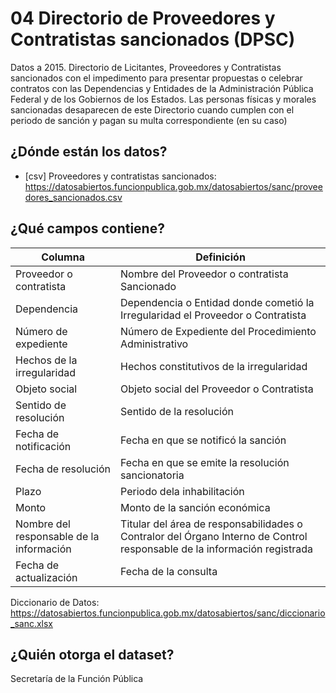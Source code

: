 # 04 Directorio de Proveedores y Contratistas sancionados (DPSC)
Datos a 2015. Directorio de Licitantes, Proveedores y Contratistas sancionados con el impedimento para presentar propuestas o celebrar contratos con las Dependencias y Entidades de la Administración Pública Federal y de los Gobiernos de los Estados. Las personas físicas y morales sancionadas desaparecen de este Directorio cuando cumplen con el periodo de sanción y pagan su multa correspondiente (en su caso)

## ¿Dónde están los datos?
+ [csv] Proveedores y contratistas sancionados: https://datosabiertos.funcionpublica.gob.mx/datosabiertos/sanc/proveedores_sancionados.csv

## ¿Qué campos contiene?

Columna | Definición 
------------ | -------------
Proveedor o contratista | Nombre del Proveedor o contratista Sancionado
Dependencia | Dependencia o Entidad donde cometió la Irregularidad el Proveedor o Contratista
Número de expediente | Número de Expediente del Procedimiento Administrativo
Hechos de la irregularidad | Hechos constitutivos de la irregularidad
Objeto social | Objeto social del Proveedor o Contratista
Sentido de resolución | Sentido de la resolución
Fecha de notificación | Fecha en que se notificó la sanción
Fecha de resolución | Fecha en que se emite la resolución sancionatoria
Plazo | Periodo dela inhabilitación
Monto | Monto de la sanción económica
Nombre del responsable de la información | Titular del área de responsabilidades o Contralor del Órgano Interno de Control responsable de la información registrada
Fecha de actualización | Fecha de la consulta

Diccionario de Datos: https://datosabiertos.funcionpublica.gob.mx/datosabiertos/sanc/diccionario_sanc.xlsx

## ¿Quién otorga el dataset?
Secretaría de la Función Pública
